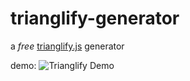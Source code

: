 # trianglify-generator

a *free* [trianglify.js](trianglify.io) generator

demo:
![Trianglify Demo](https://i.imgur.com/ivTYwPQ.png "Demo")
